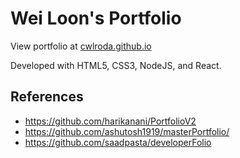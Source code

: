 # Wei Loon's Portfolio

View portfolio at [cwlroda.github.io](https://cwlroda.github.io)

Developed with HTML5, CSS3, NodeJS, and React.

## References

- https://github.com/harikanani/PortfolioV2
- https://github.com/ashutosh1919/masterPortfolio/
- https://github.com/saadpasta/developerFolio
